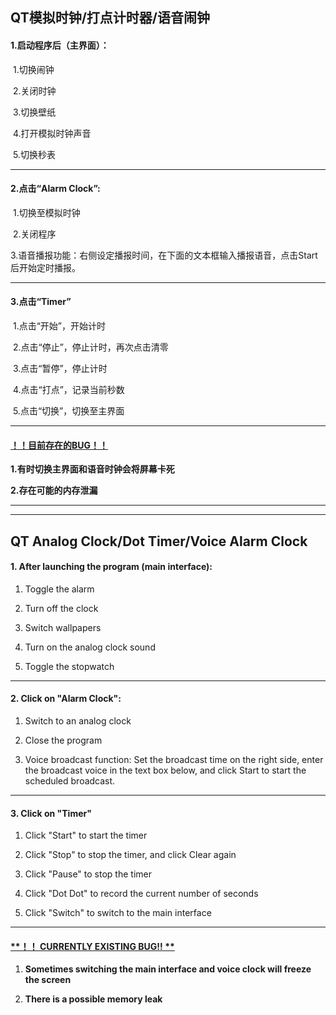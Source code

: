 ## QT模拟时钟/打点计时器/语音闹钟

#### 1.启动程序后（主界面）：

​	1.切换闹钟

​	2.关闭时钟

​	3.切换壁纸

​	4.打开模拟时钟声音

​	5.切换秒表

------

#### 2.点击“Alarm Clock”:

​	1.切换至模拟时钟

​	2.关闭程序

​	3.语音播报功能：右侧设定播报时间，在下面的文本框输入播报语音，点击Start后开始定时播报。

------

#### 3.点击“Timer”

​	1.点击“开始”，开始计时

​	2.点击“停止”，停止计时，再次点击清零

​	3.点击“暂停”，停止计时

​	4.点击“打点”，记录当前秒数

​	5.点击“切换”，切换至主界面

------

#### <u>**！！目前存在的BUG！！**</u>

**1.有时切换主界面和语音时钟会将屏幕卡死**

**2.存在可能的内存泄漏**

------

------



## QT Analog Clock/Dot Timer/Voice Alarm Clock

#### 1. After launching the program (main interface):

1. Toggle the alarm

2. Turn off the clock

3. Switch wallpapers

4. Turn on the analog clock sound

5. Toggle the stopwatch

------

#### 2. Click on "Alarm Clock":

1. Switch to an analog clock

2. Close the program

3. Voice broadcast function: Set the broadcast time on the right side, enter the broadcast voice in the text box below, and click Start to start the scheduled broadcast.

------

#### 3. Click on "Timer"

1. Click "Start" to start the timer

2. Click "Stop" to stop the timer, and click Clear again

3. Click "Pause" to stop the timer

4. Click "Dot Dot" to record the current number of seconds

5. Click "Switch" to switch to the main interface

------

#### <u>**！！ CURRENTLY EXISTING BUG!! **</u>

1. **Sometimes switching the main interface and voice clock will freeze the screen**

2. **There is a possible memory leak**

